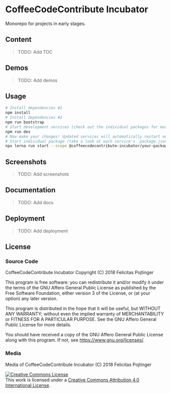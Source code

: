 # CoffeeCodeContribute Incubator

Monorepo for projects in early stages.

## Content

> TODO: Add TOC

## Demos

> TODO: Add demos

## Usage

```bash
# Install dependencies #1
npm install
# Install dependencies #2
npm run bootstrap
# Start development services (check out the individual packages for more details)
npm run dev
# Now make your changes! Updated services will automatically restart on save.
# Start individual package (take a look at each service's `package.json` for more details)
npx lerna run start --scope @coffeecodecontribute-incubator/your-package
```

## Screenshots

> TODO: Add screenshots

## Documentation

> TODO: Add docs

## Deployment

> TODO: Add deployment

## License

### Source Code

CoffeeCodeContribute Incubator
Copyright (C) 2018 Felicitas Pojtinger

This program is free software: you can redistribute it and/or modify it under the terms of the GNU Affero General Public License as published by the Free Software Foundation, either version 3 of the License, or (at your option) any later version.

This program is distributed in the hope that it will be useful, but WITHOUT ANY WARRANTY; without even the implied warranty of MERCHANTABILITY or FITNESS FOR A PARTICULAR PURPOSE. See the GNU Affero General Public License for more details.

You should have received a copy of the GNU Affero General Public License along with this program. If not, see <https://www.gnu.org/licenses/>.

### Media

Media of CoffeeCodeContribute Incubator (C) 2018 Felicitas Pojtinger

<a rel="license" href="http://creativecommons.org/licenses/by/4.0/"><img alt="Creative Commons License" style="border-width:0" src="https://i.creativecommons.org/l/by/4.0/88x31.png" /></a><br />This work is licensed under a <a rel="license" href="http://creativecommons.org/licenses/by/4.0/">Creative Commons Attribution 4.0 International License</a>.
